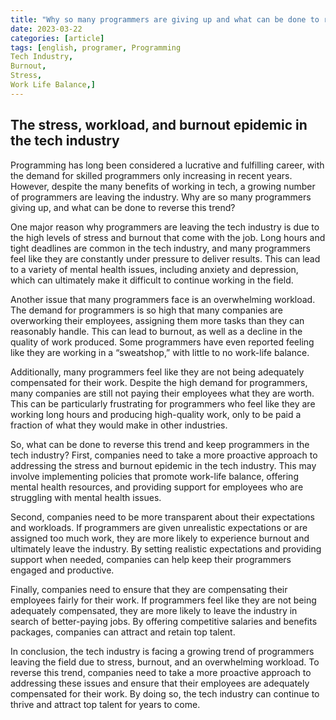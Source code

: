 ```yaml
---
title: "Why so many programmers are giving up and what can be done to reverse this trend"
date: 2023-03-22
categories: [article]
tags: [english, programer, Programming
Tech Industry,
Burnout,
Stress,
Work Life Balance,]
---
```


## The stress, workload, and burnout epidemic in the tech industry

Programming has long been considered a lucrative and fulfilling career, with the demand for skilled programmers only increasing in recent years. However, despite the many benefits of working in tech, a growing number of programmers are leaving the industry. Why are so many programmers giving up, and what can be done to reverse this trend?

One major reason why programmers are leaving the tech industry is due to the high levels of stress and burnout that come with the job. Long hours and tight deadlines are common in the tech industry, and many programmers feel like they are constantly under pressure to deliver results. This can lead to a variety of mental health issues, including anxiety and depression, which can ultimately make it difficult to continue working in the field.

Another issue that many programmers face is an overwhelming workload. The demand for programmers is so high that many companies are overworking their employees, assigning them more tasks than they can reasonably handle. This can lead to burnout, as well as a decline in the quality of work produced. Some programmers have even reported feeling like they are working in a “sweatshop,” with little to no work-life balance.


Additionally, many programmers feel like they are not being adequately compensated for their work. Despite the high demand for programmers, many companies are still not paying their employees what they are worth. This can be particularly frustrating for programmers who feel like they are working long hours and producing high-quality work, only to be paid a fraction of what they would make in other industries.

So, what can be done to reverse this trend and keep programmers in the tech industry? First, companies need to take a more proactive approach to addressing the stress and burnout epidemic in the tech industry. This may involve implementing policies that promote work-life balance, offering mental health resources, and providing support for employees who are struggling with mental health issues.

Second, companies need to be more transparent about their expectations and workloads. If programmers are given unrealistic expectations or are assigned too much work, they are more likely to experience burnout and ultimately leave the industry. By setting realistic expectations and providing support when needed, companies can help keep their programmers engaged and productive.

Finally, companies need to ensure that they are compensating their employees fairly for their work. If programmers feel like they are not being adequately compensated, they are more likely to leave the industry in search of better-paying jobs. By offering competitive salaries and benefits packages, companies can attract and retain top talent.

In conclusion, the tech industry is facing a growing trend of programmers leaving the field due to stress, burnout, and an overwhelming workload. To reverse this trend, companies need to take a more proactive approach to addressing these issues and ensure that their employees are adequately compensated for their work. By doing so, the tech industry can continue to thrive and attract top talent for years to come.
